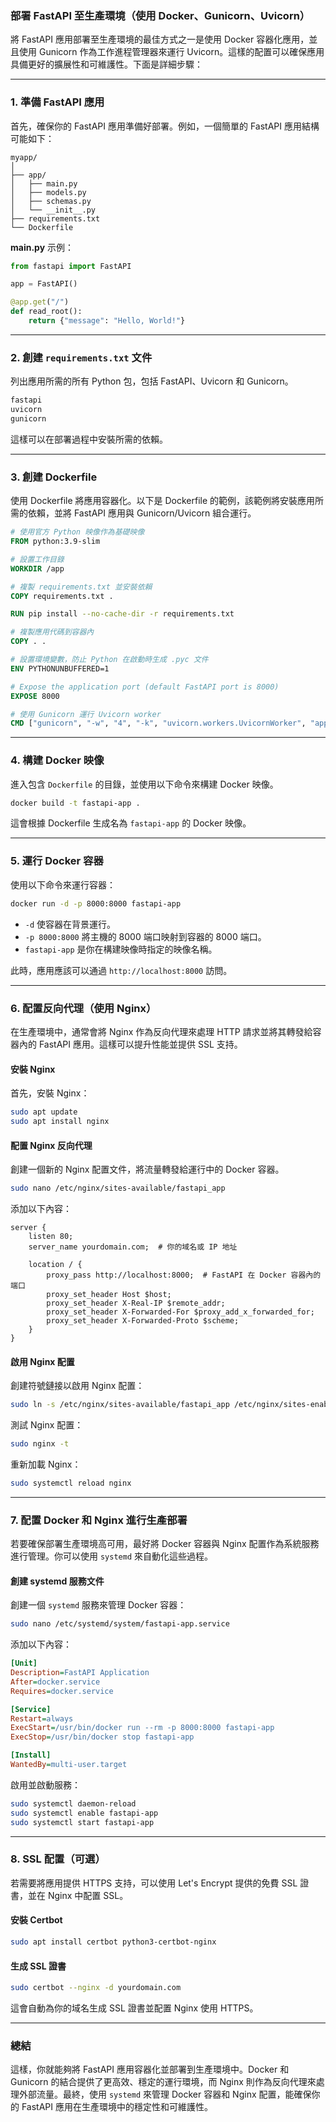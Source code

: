 ### **部署 FastAPI 至生產環境（使用 Docker、Gunicorn、Uvicorn）**

將 FastAPI 應用部署至生產環境的最佳方式之一是使用 Docker 容器化應用，並且使用 Gunicorn 作為工作進程管理器來運行 Uvicorn。這樣的配置可以確保應用具備更好的擴展性和可維護性。下面是詳細步驟：

---

### **1. 準備 FastAPI 應用**

首先，確保你的 FastAPI 應用準備好部署。例如，一個簡單的 FastAPI 應用結構可能如下：

```plaintext
myapp/
│
├── app/
│   ├── main.py
│   ├── models.py
│   ├── schemas.py
│   └── __init__.py
├── requirements.txt
└── Dockerfile
```

**main.py** 示例：

```python
from fastapi import FastAPI

app = FastAPI()

@app.get("/")
def read_root():
    return {"message": "Hello, World!"}
```

---

### **2. 創建 `requirements.txt` 文件**

列出應用所需的所有 Python 包，包括 FastAPI、Uvicorn 和 Gunicorn。

```txt
fastapi
uvicorn
gunicorn
```

這樣可以在部署過程中安裝所需的依賴。

---

### **3. 創建 Dockerfile**

使用 Dockerfile 將應用容器化。以下是 Dockerfile 的範例，該範例將安裝應用所需的依賴，並將 FastAPI 應用與 Gunicorn/Uvicorn 組合運行。

```Dockerfile
# 使用官方 Python 映像作為基礎映像
FROM python:3.9-slim

# 設置工作目錄
WORKDIR /app

# 複製 requirements.txt 並安裝依賴
COPY requirements.txt .

RUN pip install --no-cache-dir -r requirements.txt

# 複製應用代碼到容器內
COPY . .

# 設置環境變數，防止 Python 在啟動時生成 .pyc 文件
ENV PYTHONUNBUFFERED=1

# Expose the application port (default FastAPI port is 8000)
EXPOSE 8000

# 使用 Gunicorn 運行 Uvicorn worker
CMD ["gunicorn", "-w", "4", "-k", "uvicorn.workers.UvicornWorker", "app.main:app"]
```

---

### **4. 構建 Docker 映像**

進入包含 `Dockerfile` 的目錄，並使用以下命令來構建 Docker 映像。

```bash
docker build -t fastapi-app .
```

這會根據 Dockerfile 生成名為 `fastapi-app` 的 Docker 映像。

---

### **5. 運行 Docker 容器**

使用以下命令來運行容器：

```bash
docker run -d -p 8000:8000 fastapi-app
```

- `-d` 使容器在背景運行。
- `-p 8000:8000` 將主機的 8000 端口映射到容器的 8000 端口。
- `fastapi-app` 是你在構建映像時指定的映像名稱。

此時，應用應該可以通過 `http://localhost:8000` 訪問。

---

### **6. 配置反向代理（使用 Nginx）**

在生產環境中，通常會將 Nginx 作為反向代理來處理 HTTP 請求並將其轉發給容器內的 FastAPI 應用。這樣可以提升性能並提供 SSL 支持。

#### **安裝 Nginx**

首先，安裝 Nginx：

```bash
sudo apt update
sudo apt install nginx
```

#### **配置 Nginx 反向代理**

創建一個新的 Nginx 配置文件，將流量轉發給運行中的 Docker 容器。

```bash
sudo nano /etc/nginx/sites-available/fastapi_app
```

添加以下內容：

```nginx
server {
    listen 80;
    server_name yourdomain.com;  # 你的域名或 IP 地址

    location / {
        proxy_pass http://localhost:8000;  # FastAPI 在 Docker 容器內的端口
        proxy_set_header Host $host;
        proxy_set_header X-Real-IP $remote_addr;
        proxy_set_header X-Forwarded-For $proxy_add_x_forwarded_for;
        proxy_set_header X-Forwarded-Proto $scheme;
    }
}
```

#### **啟用 Nginx 配置**

創建符號鏈接以啟用 Nginx 配置：

```bash
sudo ln -s /etc/nginx/sites-available/fastapi_app /etc/nginx/sites-enabled/
```

測試 Nginx 配置：

```bash
sudo nginx -t
```

重新加載 Nginx：

```bash
sudo systemctl reload nginx
```

---

### **7. 配置 Docker 和 Nginx 進行生產部署**

若要確保部署生產環境高可用，最好將 Docker 容器與 Nginx 配置作為系統服務進行管理。你可以使用 `systemd` 來自動化這些過程。

#### **創建 systemd 服務文件**

創建一個 `systemd` 服務來管理 Docker 容器：

```bash
sudo nano /etc/systemd/system/fastapi-app.service
```

添加以下內容：

```ini
[Unit]
Description=FastAPI Application
After=docker.service
Requires=docker.service

[Service]
Restart=always
ExecStart=/usr/bin/docker run --rm -p 8000:8000 fastapi-app
ExecStop=/usr/bin/docker stop fastapi-app

[Install]
WantedBy=multi-user.target
```

啟用並啟動服務：

```bash
sudo systemctl daemon-reload
sudo systemctl enable fastapi-app
sudo systemctl start fastapi-app
```

---

### **8. SSL 配置（可選）**

若需要將應用提供 HTTPS 支持，可以使用 Let's Encrypt 提供的免費 SSL 證書，並在 Nginx 中配置 SSL。

#### **安裝 Certbot**

```bash
sudo apt install certbot python3-certbot-nginx
```

#### **生成 SSL 證書**

```bash
sudo certbot --nginx -d yourdomain.com
```

這會自動為你的域名生成 SSL 證書並配置 Nginx 使用 HTTPS。

---

### **總結**

這樣，你就能夠將 FastAPI 應用容器化並部署到生產環境中。Docker 和 Gunicorn 的結合提供了更高效、穩定的運行環境，而 Nginx 則作為反向代理來處理外部流量。最終，使用 `systemd` 來管理 Docker 容器和 Nginx 配置，能確保你的 FastAPI 應用在生產環境中的穩定性和可維護性。